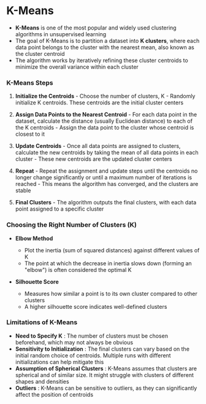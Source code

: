 # K-Means
- **K-Means** is one of the most popular and widely used clustering algorithms in unsupervised learning
- The goal of K-Means is to partition a dataset into **K clusters**, where each data point belongs to the cluster with the nearest mean, also known as the cluster centroid
- The algorithm works by iteratively refining these cluster centroids to minimize the overall variance within each cluster

### K-Means Steps

1. **Initialize the Centroids**
	   - Choose the number of clusters, K
	   - Randomly initialize K centroids. These centroids are the initial cluster centers

2. **Assign Data Points to the Nearest Centroid**
	   - For each data point in the dataset, calculate the distance (usually Euclidean distance) to each of the K centroids
	   - Assign the data point to the cluster whose centroid is closest to it

3. **Update Centroids**
	   - Once all data points are assigned to clusters, calculate the new centroids by taking the mean of all data points in each cluster
	   - These new centroids are the updated cluster centers

4. **Repeat**
	   - Repeat the assignment and update steps until the centroids no longer change significantly or until a maximum number of iterations is reached
	   - This means the algorithm has converged, and the clusters are stable

5. **Final Clusters**
	   - The algorithm outputs the final clusters, with each data point assigned to a specific cluster

### Choosing the Right Number of Clusters (K)
- **Elbow Method**
	- Plot the inertia (sum of squared distances) against different values of K
	- The point at which the decrease in inertia slows down (forming an "elbow") is often considered the optimal K
  
- **Silhouette Score**
	- Measures how similar a point is to its own cluster compared to other clusters
	- A higher silhouette score indicates well-defined clusters

### Limitations of K-Means
- **Need to Specify K** : The number of clusters must be chosen beforehand, which may not always be obvious
- **Sensitivity to Initialization** : The final clusters can vary based on the initial random choice of centroids. Multiple runs with different initializations can help mitigate this
- **Assumption of Spherical Clusters** : K-Means assumes that clusters are spherical and of similar size. It might struggle with clusters of different shapes and densities
- **Outliers** : K-Means can be sensitive to outliers, as they can significantly affect the position of centroids
